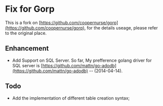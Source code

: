 # Fix for Gorp #

This is a fork on [https://github.com/coopernurse/gorp](https://github.com/coopernurse/gorp), for the details useage, please refer to the original place.

## Enhancement ##
  - Add Support on SQL Server. So far, My prefference golang driver for SQL server is [https://github.com/mattn/go-adodb](https://github.com/mattn/go-adodb) -- (2014-04-14).

## Todo ##
  - Add the implementation of different table creation syntax;